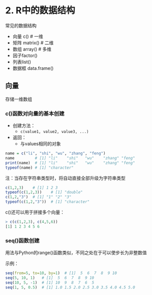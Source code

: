 # 2. R中的数据结构

常见的数据结构
- 向量 c() # 一维
- 矩阵 matrix() # 二维
- 数组 array() # 多维
- 因子factor()
- 列表list()
- 数据框 data.frame()

## 向量

存储一维数组

### c()函数对向量的基本创建

- 创建方法：
  - `c(value1, value2, value3, ...)`
- 返回：
  - 与values相同的对象

```R
name = c("li", "shi", "wu", "zhang", "feng")
name         # [1] "li"    "shi"   "wu"    "zhang" "feng"
print(name)  # [1] "li"    "shi"   "wu"    "zhang" "feng"
typeof(name) # [1] "character"
```

注：当存在字符串类型时，将自动直接全部升级为字符串类型
```R
c(1,2,3)    # [1] 1 2 3
typeof(c(1,2,3))    # [1] "double"
c(1,2,"3")  # [1] "1" "2" "3"
typeof(c(1,2,"3"))  # [1] "character"
```

c()还可以用于拼接多个向量：
```R
> c(c(1,2,3), c(4,5,6))
[1] 1 2 3 4 5 6
```

### seq()函数创建
用法与Python的range()函数类似，不同之处在于可以使步长为非整数值

示例：
```R
seq(from=5, to=10, by=1)  # [1]  5  6  7  8  9 10
seq(5, 10, 1)   # [1]  5  6  7  8  9 10
seq(10, 5, -1)  # [1] 10  9  8  7  6  5
seq(1, 5, 0.5)  # [1] 1.0 1.5 2.0 2.5 3.0 3.5 4.0 4.5 5.0
```